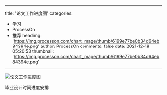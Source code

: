 
---
title: '论文工作进度图'
categories: 
 - 学习
 - ProcessOn
 - 推荐
headimg: 'https://img.processon.com/chart_image/thumb/6199e77be0b34d64eb84394e.png'
author: ProcessOn
comments: false
date: 2021-12-18 05:20:53
thumbnail: 'https://img.processon.com/chart_image/thumb/6199e77be0b34d64eb84394e.png'
---

<div>   
<img class="thumb" alt="论文工作进度图" src="https://img.processon.com/chart_image/thumb/6199e77be0b34d64eb84394e.png" referrerpolicy="no-referrer">
<p>毕业设计时间进度安排</p>  
</div>
            